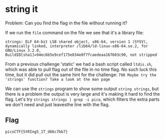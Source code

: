 # string it 

Problem: Can you find the flag in the file without running it? 

If we run the `file` command on the file we see that it's a library file: 
```
strings: ELF 64-bit LSB shared object, x86-64, version 1 (SYSV), dynamically linked, interpreter /lib64/ld-linux-x86-64.so.2, for GNU/Linux 3.2.0, BuildID[sha1]=94ec6b5e9cef175e834e0f7fcaedeaa167603c90, not stripped
```

From a previous challenge 'static' we had a bash script called `ltdis.sh`, which was able to pull flag out of the file in no time flag. No such luck this time, but it did pull out the same hint for the challenge: 
`798 Maybe try the 'strings' function? Take a look at the man page`

We can use the `strings` program to show some output `string strings`, but there is a problem the output is very large and it's making it hard to find the flag. Let's try `strings strings | grep -i pico`, which filters the extra parts we don't need and just leavesthe line with the flag. 

## Flag 

`picoCTF{5tRIng5_1T_d66c7bb7}`

